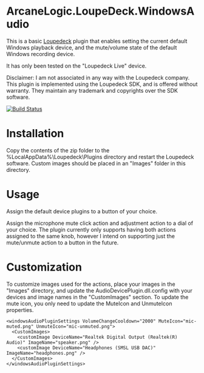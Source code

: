 # ArcaneLogic.LoupeDeck.WindowsAudio

This is a basic [Loupedeck](https://loupedeck.com/us/) plugin that enables setting the current default Windows playback device, and the mute/volume state of the default Windows recording device.

It has only been tested on the "Loupedeck Live" device.  

Disclaimer:  I am not associated in any way with the Loupedeck company. This plugin is implemented using the Loupedeck SDK, and is offered without warranty.  They maintain any trademark and copyrights over the SDK software.

[![Build Status](https://arcanelogic.visualstudio.com/ArcaneLogic.LoupeDeck.WindowsAudio/_apis/build/status/ArcaneLogic.LoupeDeck.WindowsAudio?branchName=main)](https://arcanelogic.visualstudio.com/ArcaneLogic.LoupeDeck.WindowsAudio/_build/latest?definitionId=16&branchName=main)


# Installation  
Copy the contents of the zip folder to the %LocalAppData%\Loupedeck\Plugins directory and restart the Loupedeck software.  Custom images should be placed in an "Images" folder in this directory.

# Usage
Assign the default device plugins to a button of your choice. 

Assign the microphone mute click action and adjustment action to a dial of your choice.  The plugin currently only supports having both actions assigned to the same knob, however I intend on supporting just the mute/unmute action to a button in the future.

# Customization
To customize images used for the actions, place your images in the "Images" directory, and update the AudioDevicePlugin.dll.config with your devices and image names in the "CustomImages" section.  To update the mute icon, you only need to update the MuteIcon and UnmuteIcon properties.

```  
<windowsAudioPluginSettings VolumeChangeCooldown="2000" MuteIcon="mic-muted.png" UnmuteIcon="mic-unmuted.png">
  <CustomImages>
    <customImage DeviceName="Realtek Digital Output (Realtek(R) Audio)" ImageName="speaker.png" />
    <customImage DeviceName="Headphones (SMSL USB DAC)" ImageName="headphones.png" />
  </CustomImages>
</windowsAudioPluginSettings>
```
